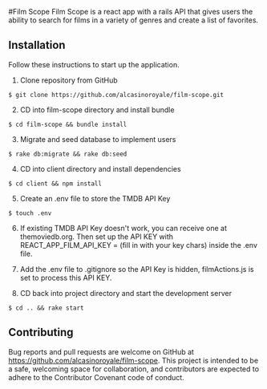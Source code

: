 #Film Scope
Film Scope is a react app with a rails API that gives users the ability to search for films in a variety of genres and create a list of favorites.

## Installation
Follow these instructions to start up the application.

1. Clone repository from GitHub
```
$ git clone https://github.com/alcasinoroyale/film-scope.git
```

2. CD into film-scope directory and install bundle
```
$ cd film-scope && bundle install
```

3. Migrate and seed database to implement users
```
$ rake db:migrate && rake db:seed
```

4. CD into client directory and install dependencies
```
$ cd client && npm install
```

5. Create an .env file to store the TMDB API Key
```
$ touch .env
```

6. If existing TMDB API Key doesn't work, you can receive one at themoviedb.org. Then set up the API KEY with REACT_APP_FILM_API_KEY = (fill in with your key chars) inside the .env file.

7. Add the .env file to .gitignore so the API Key is hidden, filmActions.js is set to process this API KEY.

8. CD back into project directory and start the development server
```
$ cd .. && rake start
```

## Contributing
Bug reports and pull requests are welcome on GitHub at https://github.com/alcasinoroyale/film-scope. This project is intended to be a safe, welcoming space for collaboration, and contributors are expected to adhere to the Contributor Covenant code of conduct.
